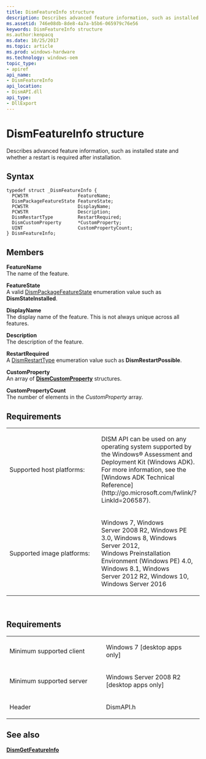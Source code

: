 ```yaml
---
title: DismFeatureInfo structure
description: Describes advanced feature information, such as installed state and whether a restart is required after installation.
ms.assetid: 746e08db-8de8-4a7a-b5b6-065979c76e56
keywords: DismFeatureInfo structure
ms.author:kenpacq
ms.date: 10/25/2017
ms.topic: article
ms.prod: windows-hardware
ms.technology: windows-oem
topic_type: 
- apiref
api_name: 
- DismFeatureInfo
api_location: 
- DismAPI.dll
api_type: 
- DllExport
---
```


# DismFeatureInfo structure


Describes advanced feature information, such as installed state and whether a restart is required after installation.

Syntax
---

```
typedef struct _DismFeatureInfo {
  PCWSTR                  FeatureName;
  DismPackageFeatureState FeatureState;
  PCWSTR                  DisplayName;
  PCWSTR                  Description;
  DismRestartType         RestartRequired;
  DismCustomProperty      *CustomProperty;
  UINT                    CustomPropertyCount;
} DismFeatureInfo;
```

Members
----

**FeatureName**  
The name of the feature.

**FeatureState**  
A valid [DismPackageFeatureState](dismpackagefeaturestate-enumeration.md) enumeration value such as **DismStateInstalled**.

**DisplayName**  
The display name of the feature. This is not always unique across all features.

**Description**  
The description of the feature.

**RestartRequired**  
A [DismRestartType](dismrestarttype-enumeration.md) enumeration value such as **DismRestartPossible**.

**CustomProperty**  
An array of [**DismCustomProperty**](dismcustomproperty-structure.md) structures.

**CustomPropertyCount**  
The number of elements in the *CustomProperty* array.

## <span id="Requirements"></span><span id="requirements"></span><span id="REQUIREMENTS"></span>Requirements


<table>
<colgroup>
<col width="50%" />
<col width="50%" />
</colgroup>
<tbody>
<tr class="odd">
<td><p>Supported host platforms:</p></td>
<td><p>DISM API can be used on any operating system supported by the Windows® Assessment and Deployment Kit (Windows ADK). For more information, see the [Windows ADK Technical Reference](http://go.microsoft.com/fwlink/?LinkId=206587).</p></td>
</tr>
<tr class="even">
<td><p>Supported image platforms:</p></td>
<td><p>Windows 7, Windows Server 2008 R2, Windows PE 3.0, Windows 8, Windows Server 2012, Windows Preinstallation Environment (Windows PE) 4.0, Windows 8.1, Windows Server 2012 R2, Windows 10, Windows Server 2016</p></td>
</tr>
</tbody>
</table>

 

Requirements
---------

<table>
<colgroup>
<col width="50%" />
<col width="50%" />
</colgroup>
<tbody>
<tr class="odd">
<td><p>Minimum supported client</p></td>
<td><p>Windows 7 [desktop apps only]</p></td>
</tr>
<tr class="even">
<td><p>Minimum supported server</p></td>
<td><p>Windows Server 2008 R2 [desktop apps only]</p></td>
</tr>
<tr class="odd">
<td><p>Header</p></td>
<td>DismAPI.h</td>
</tr>
</tbody>
</table>

## <span id="see_also"></span>See also


[**DismGetFeatureInfo**](dismgetfeatureinfo-function.md)

 

 




